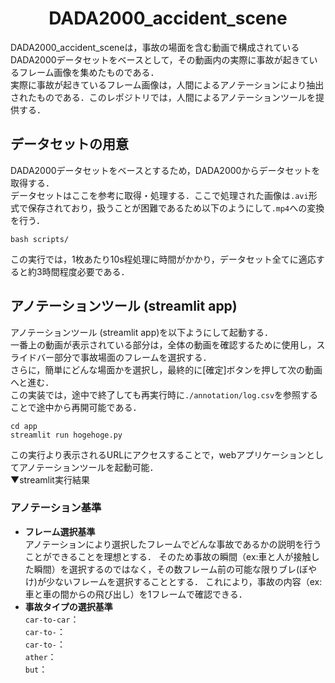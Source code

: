 <h1 align="center">DADA2000_accident_scene</h1>
<!--p align="center">hogehoge</p-->
DADA2000_accident_sceneは，事故の場面を含む動画で構成されているDADA2000データセットをベースとして，その動画内の実際に事故が起きているフレーム画像を集めたものである．<br>
実際に事故が起きているフレーム画像は，人間によるアノテーションにより抽出されたものである．このレポジトリでは，人間によるアノテーションツールを提供する．

## データセットの用意
DADA2000データセットをベースとするため，DADA2000からデータセットを取得する．<br>
データセットはここを参考に取得・処理する．ここで処理された画像は`.avi`形式で保存されており，扱うことが困難であるため以下のようにして`.mp4`への変換を行う．
```
bash scripts/
```
この実行では，1枚あたり10s程処理に時間がかかり，データセット全てに適応すると約3時間程度必要である．

## アノテーションツール (streamlit app)
アノテーションツール (streamlit app)を以下ようにして起動する．<br>
一番上の動画が表示されている部分は，全体の動画を確認するために使用し，スライドバー部分で事故場面のフレームを選択する．<br>
さらに，簡単にどんな場面かを選択し，最終的に[確定]ボタンを押して次の動画へと進む．<br>
この実装では，途中で終了しても再実行時に`./annotation/log.csv`を参照することで途中から再開可能である．
```
cd app
streamlit run hogehoge.py
```
この実行より表示されるURLにアクセスすることで，webアプリケーションとしてアノテーションツールを起動可能．<br>
▼streamlit実行結果

### アノテーション基準
- **フレーム選択基準**<br>
  アノテーションにより選択したフレームでどんな事故であるかの説明を行うことができることを理想とする．
  そのため事故の瞬間（ex:車と人が接触した瞬間）を選択するのではなく，その数フレーム前の可能な限りブレ(ぼやけ)が少ないフレームを選択することとする．
  これにより，事故の内容（ex:車と車の間からの飛び出し）を1フレームで確認できる．
- **事故タイプの選択基準**<br>
  `car-to-car`：<br>
  `car-to-`：<br>
  `car-to-`：<br>
  `ather`：<br>
  `but`：<br>
